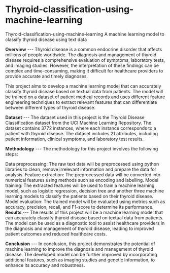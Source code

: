 # Thyroid-classification-using-machine-learning
Thyroid-classification-using-machine-learning
A machine learning model to classify thyroid disease using text data

**Overview** --- 
Thyroid disease is a common endocrine disorder that affects millions of people worldwide. The diagnosis and management of thyroid disease requires a comprehensive evaluation of symptoms, laboratory tests, and imaging studies. However, the interpretation of these findings can be complex and time-consuming, making it difficult for healthcare providers to provide accurate and timely diagnoses.

This project aims to develop a machine learning model that can accurately classify thyroid disease based on textual data from patients. The model will be trained on a dataset of patient medical records and uses different feature engineering techniques to extract relevant features that can differentiate between different types of thyroid disease.

**Dataset** ---
The dataset used in this project is the Thyroid Disease Classification dataset from the UCI Machine Learning Repository. The dataset contains 3772 instances, where each instance corresponds to a patient with thyroid disease. The dataset includes 21 attributes, including patient information, clinical symptoms, and laboratory test results.

**Methodology** ---
The methodology for this project involves the following steps:

Data preprocessing: The raw text data will be preprocessed using python libraries to clean, remove irrelevant information and prepare the data for analysis.
Feature extraction: The preprocessed data will be converted into numerical features using methods such as encoding and labelling.
Model training: The extracted features will be used to train a machine learning model, such as logistic regression, decision tree and another three machine learning models to classify the patients based on their thyroid disease.
Model evaluation: The trained model will be evaluated using metrics such as accuracy, precision, recall, and F1-score to determine its performance.
**Results** ---
The results of this project will be a machine learning model that can accurately classify thyroid disease based on textual data from patients. The model can be used as a diagnostic tool to assist healthcare providers in the diagnosis and management of thyroid disease, leading to improved patient outcomes and reduced healthcare costs.

**Conclusion** ---
In conclusion, this project demonstrates the potential of machine learning to improve the diagnosis and management of thyroid disease. The developed model can be further improved by incorporating additional features, such as imaging studies and genetic information, to enhance its accuracy and robustness.
